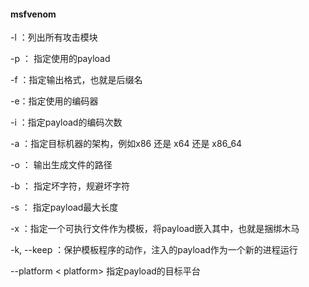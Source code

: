 #### msfvenom

-l ：列出所有攻击模块

-p ： 指定使用的payload 

-f ：指定输出格式，也就是后缀名

-e：指定使用的编码器

-i ：指定payload的编码次数

-a ：指定目标机器的架构，例如x86 还是 x64 还是 x86_64

-o ： 输出生成文件的路径

-b ： 指定坏字符，规避坏字符

-s ： 指定payload最大长度

-x ：指定一个可执行文件作为模板，将payload嵌入其中，也就是捆绑木马

-k, --keep ：保护模板程序的动作，注入的payload作为一个新的进程运行

--platform < platform> 指定payload的目标平台
